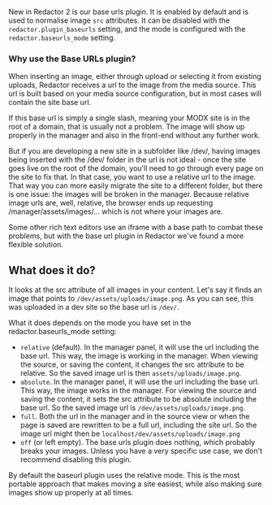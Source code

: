 New in Redactor 2 is our base urls plugin. It is enabled by default and is used to normalise image `src` attributes. It can be disabled with the `redactor.plugin_baseurls` setting, and the mode is configured with the `redactor.baseurls_mode` setting.

### Why use the Base URLs plugin?

When inserting an image, either through upload or selecting it from existing uploads, Redactor receives a url to the image from the media source. This url is built based on your media source configuration, but in most cases will contain the site base url.

If this base url is simply a single slash, meaning your MODX site is in the root of a domain, that is usually not a problem. The image will show up properly in the manager and also in the front-end without any further work.

But if you are developing a new site in a subfolder like /dev/, having images being inserted with the /dev/ folder in the url is not ideal - once the site goes live on the root of the domain, you'll need to go through every page on the site to fix that. In that case, you want to use a relative url to the image. That way you can more easily migrate the site to a different folder, but there is one issue: the images will be broken in the manager. Because relative image urls are, well, relative, the browser ends up requesting /manager/assets/images/... which is not where your images are.

Some other rich text editors use an iframe with a base path to combat these problems, but with the base url plugin in Redactor we've found a more flexible solution.

## What does it do?

It looks at the src attribute of all images in your content. Let's say it finds an image that points to `/dev/assets/uploads/image.png`. As you can see, this was uploaded in a dev site so the base url is `/dev/`.

What it does depends on the mode you have set in the redactor.baseurls\_mode setting:

- `relative` (default). In the manager panel, it will use the url including the base url. This way, the image is working in the manager. When viewing the source, or saving the content, it changes the src attribute to be relative. So the saved image url is then `assets/uploads/image.png`.
- `absolute`. In the manager panel, it will use the url including the base url. This way, the image works in the manager. For viewing the source and saving the content, it sets the src attribute to be absolute including the base url. So the saved image url is `/dev/assets/uploads/image.png`.
- `full`. Both the url in the manager and in the source view or when the page is saved are rewritten to be a full url, including the site url. So the image url might then be `localhost/dev/assets/uploads/image.png`
- `off` (or left empty). The base urls plugin does nothing, which probably breaks your images. Unless you have a very specific use case, we don't recommend disabling this plugin.

By default the baseurl plugin uses the relative mode. This is the most portable approach that makes moving a site easiest, while also making sure images show up properly at all times.
